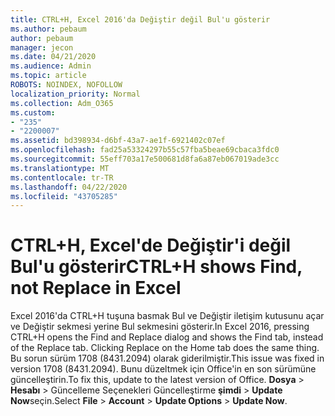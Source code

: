 ```yaml
---
title: CTRL+H, Excel 2016'da Değiştir değil Bul'u gösterir
ms.author: pebaum
author: pebaum
manager: jecon
ms.date: 04/21/2020
ms.audience: Admin
ms.topic: article
ROBOTS: NOINDEX, NOFOLLOW
localization_priority: Normal
ms.collection: Adm_O365
ms.custom:
- "235"
- "2200007"
ms.assetid: bd398934-d6bf-43a7-ae1f-6921402c07ef
ms.openlocfilehash: fad25a53324297b55c57fba5beae69cbaca3fdc0
ms.sourcegitcommit: 55eff703a17e500681d8fa6a87eb067019ade3cc
ms.translationtype: MT
ms.contentlocale: tr-TR
ms.lasthandoff: 04/22/2020
ms.locfileid: "43705285"
---
```

# <a name="ctrlh-shows-find-not-replace-in-excel"></a><span data-ttu-id="f4c56-102">CTRL+H, Excel'de Değiştir'i değil Bul'u gösterir</span><span class="sxs-lookup"><span data-stu-id="f4c56-102">CTRL+H shows Find, not Replace in Excel</span></span>

<span data-ttu-id="f4c56-103">Excel 2016'da CTRL+H tuşuna basmak Bul ve Değiştir iletişim kutusunu açar ve Değiştir sekmesi yerine Bul sekmesini gösterir.</span><span class="sxs-lookup"><span data-stu-id="f4c56-103">In Excel 2016, pressing CTRL+H opens the Find and Replace dialog and shows the Find tab, instead of the Replace tab. Clicking Replace on the Home tab does the same thing.</span></span> <span data-ttu-id="f4c56-104">Bu sorun sürüm 1708 (8431.2094) olarak giderilmiştir.</span><span class="sxs-lookup"><span data-stu-id="f4c56-104">This issue was fixed in version 1708 (8431.2094).</span></span> <span data-ttu-id="f4c56-105">Bunu düzeltmek için Office'in en son sürümüne güncelleştirin.</span><span class="sxs-lookup"><span data-stu-id="f4c56-105">To fix this, update to the latest version of Office.</span></span> <span data-ttu-id="f4c56-106">**Dosya** \> **Hesabı** \> Güncelleme Seçenekleri Güncelleştirme **şimdi** \> **Update Now**seçin.</span><span class="sxs-lookup"><span data-stu-id="f4c56-106">Select **File** \> **Account** \> **Update Options** \> **Update Now**.</span></span>
  